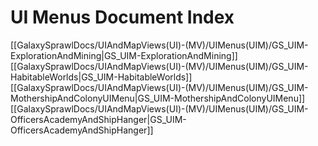 # UI Menus Document Index

[[GalaxySprawlDocs/UIAndMapViews(UI)-(MV)/UIMenus(UIM)/GS_UIM-ExplorationAndMining|GS_UIM-ExplorationAndMining]]
[[GalaxySprawlDocs/UIAndMapViews(UI)-(MV)/UIMenus(UIM)/GS_UIM-HabitableWorlds|GS_UIM-HabitableWorlds]]
[[GalaxySprawlDocs/UIAndMapViews(UI)-(MV)/UIMenus(UIM)/GS_UIM-MothershipAndColonyUIMenu|GS_UIM-MothershipAndColonyUIMenu]]
[[GalaxySprawlDocs/UIAndMapViews(UI)-(MV)/UIMenus(UIM)/GS_UIM-OfficersAcademyAndShipHanger|GS_UIM-OfficersAcademyAndShipHanger]]
